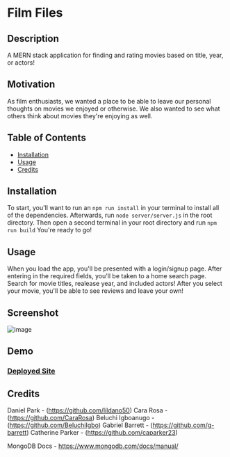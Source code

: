 # Film Files

## Description
A MERN stack application for finding and rating movies based on title, year, or actors!

## Motivation
As film enthusiasts, we wanted a place to be able to leave our personal thoughts on movies we enjoyed or otherwise. We also wanted to see what others think about movies they're enjoying as well.

## Table of Contents
- [Installation](#installation)
- [Usage](#usage)
- [Credits](#credits)

## Installation
To start, you'll want to run an `npm run install` in your terminal to install all of the dependencies. Afterwards, run `node server/server.js` in the root directory. Then open a second terminal in your root directory and run `npm run build` You're ready to go!

## Usage
When you load the app, you'll be presented with a login/signup page. After entering in the required fields, you'll be taken to a home search page. Search for movie titles, realease year, and included actors! After you select your movie, you'll be able to see reviews and leave your own!

## Screenshot
![image](../src/assets/images/screenshot.png) 

## Demo

### [Deployed Site](https://film-files.onrender.com/)

## Credits
Daniel Park - (https://github.com/lildano50)
Cara Rosa - (https://github.com/CaraRosa)
Beluchi Igboanugo - (https://github.com/BeluchiIgbo)
Gabriel Barrett - (https://github.com/g-barrett)
Catherine Parker - (https://github.com/caparker23)

MongoDB Docs - https://www.mongodb.com/docs/manual/

